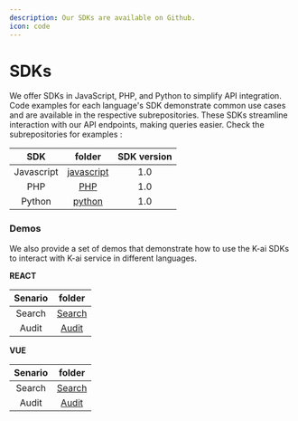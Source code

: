 ```yaml
---
description: Our SDKs are available on Github.
icon: code
---
```


# SDKs

We offer SDKs in JavaScript, PHP, and Python to simplify API integration. Code examples for each language's SDK demonstrate common use cases and are available in the respective subrepositories. These SDKs streamline interaction with our API endpoints, making queries easier. Check the subrepositories for examples :

|     SDK    |                             folder                            | SDK version |
| :--------: | :-----------------------------------------------------------: | :---------: |
| Javascript | [javascript](https://github.com/k-ai-Documentation/sdk-js-ts) |     1.0     |
|     PHP    |      [PHP](https://github.com/k-ai-Documentation/sdk-php)     |     1.0     |
|   Python   |   [python](https://github.com/k-ai-Documentation/sdk-python)  |     1.0     |

### Demos

We also provide a set of demos that demonstrate how to use the K-ai SDKs to interact with K-ai service in different languages.

**REACT**

| Senario |                                          folder                                          |
| :-----: | :--------------------------------------------------------------------------------------: |
|  Search |                [Search](https://github.com/k-ai-Documentation/react-demo)                |
|  Audit  | [Audit](https://github.com/k-ai-Documentation/k-ai-Documentation/blob/main/vuesearchurl) |

**VUE**

| Senario |                                          folder                                          |
| :-----: | :--------------------------------------------------------------------------------------: |
|  Search |                 [Search](https://github.com/k-ai-Documentation/vue-demo)                 |
|  Audit  | [Audit](https://github.com/k-ai-Documentation/k-ai-Documentation/blob/main/vuesearchurl) |
